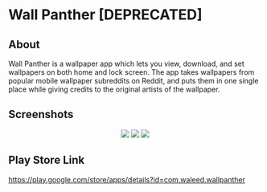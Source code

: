 # Wall Panther [DEPRECATED]

## About
Wall Panther is a wallpaper app which lets you view, download, and set wallpapers on both home and lock screen. The app takes wallpapers from popular mobile wallpaper subreddits on Reddit, and puts them in one single place while giving credits to the original artists of the wallpaper.

## Screenshots
<div style = "text-align:center;">
<img src = "https://user-images.githubusercontent.com/60568107/131874999-3ed78036-6a41-4904-8d07-7f876019f194.jpg"/>
<img src = "https://user-images.githubusercontent.com/60568107/131875002-6f6174a7-7652-48d1-b337-e4c9fcab2597.jpg"/>
<img src = "https://user-images.githubusercontent.com/60568107/131875005-c596cce5-bd98-4c3b-a8f0-088a73d099bc.jpg"/>
</div>

## Play Store Link
https://play.google.com/store/apps/details?id=com.waleed.wallpanther

